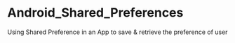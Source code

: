 # Android_Shared_Preferences
Using Shared Preference in an App to save &amp; retrieve the preference of user
